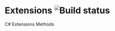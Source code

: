# Extensions ![Build status](https://ci.appveyor.com/api/projects/status/github/gruntjs/grunt?branch=master&svg=true)

C# Extensions Methods
